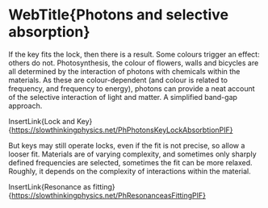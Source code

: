 # WebTitle{Photons and selective absorption}

If the key fits the lock, then there is a result. Some colours trigger an effect: others do not. Photosynthesis, the colour of flowers, walls and bicycles are all determined by the interaction of photons with chemicals within the materials. As these are colour-dependent (and colour is related to frequency, and frequency to energy), photons can provide a neat account of the selective interaction of light and matter. A simplified band-gap approach.

InsertLink{Lock and Key}{https://slowthinkingphysics.net/PhPhotonsKeyLockAbsorbtionPIF}

But keys may still operate locks, even if the fit is not precise, so allow a looser fit. Materials are of varying complexity, and sometimes only sharply defined frequencies are selected, sometimes the fit can be more relaxed. Roughly, it depends on the complexity of interactions within the material.

InsertLink{Resonance as fitting}{https://slowthinkingphysics.net/PhResonanceasFittingPIF}
